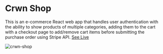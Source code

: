 # Crwn Shop

This is an e-commerce React web app that handles user authentication with the ability to show products of multiple categories, adding them to the cart with a checkout page to add/remove cart items before submitting the purchase order using Stripe API.
[See Live](https://comshop.netlify.app/)

![crwn-shop](https://i.ibb.co/3TGtdcj/crwnshop.png)